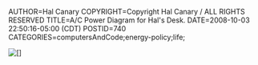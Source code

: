 AUTHOR=Hal Canary
COPYRIGHT=Copyright Hal Canary / ALL RIGHTS RESERVED
TITLE=A/C Power Diagram for Hal's Desk.
DATE=2008-10-03 22:50:16-05:00 (CDT)
POSTID=740
CATEGORIES=computersAndCode;energy-policy;life;

![[]](https://halcanary.org/images/ACDiagram.png)
